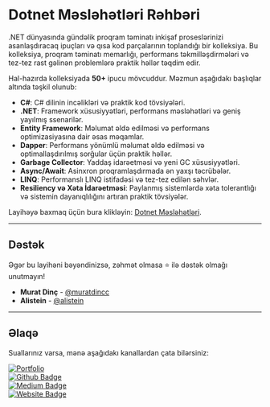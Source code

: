# Dotnet Məsləhətləri Rəhbəri

.NET dünyasında gündəlik proqram təminatı inkişaf proseslərinizi asanlaşdıracaq ipuçları və qısa kod parçalarının toplandığı bir kolleksiya. Bu kolleksiya, proqram təminatı memarlığı, performans təkmilləşdirmələri və tez-tez rast gəlinən problemlərə praktik həllər təqdim edir.

Hal-hazırda kolleksiyada **50+** ipucu mövcuddur. Məzmun aşağıdakı başlıqlar altında təşkil olunub:

- **C#**: C# dilinin incəlikləri və praktik kod tövsiyələri.
- **.NET**: Framework xüsusiyyətləri, performans məsləhətləri və geniş yayılmış ssenarilər.
- **Entity Framework**: Məlumat əldə edilməsi və performans optimizasiyasına dair əsas məqamlar.
- **Dapper**: Performans yönümlü məlumat əldə edilməsi və optimallaşdırılmış sorğular üçün praktik həllər.
- **Garbage Collector**: Yaddaş idarəetməsi və yeni GC xüsusiyyətləri.
- **Async/Await**: Asinxron proqramlaşdırmada ən yaxşı təcrübələr.
- **LINQ**: Performanslı LINQ istifadəsi və tez-tez edilən səhvlər.
- **Resiliency və Xəta İdarəetməsi**: Paylanmış sistemlərdə xəta tolerantlığı və sistemin dayanıqlılığını artıran praktik tövsiyələr.

Layihəyə baxmaq üçün bura klikləyin: [Dotnet Məsləhətləri](https://muratdincc.github.io/dotnet-tips-azerbaijan/).

---

## Dəstək

Əgər bu layihəni bəyəndinizsə, zəhmət olmasa ⭐ ilə dəstək olmağı unutmayın!

- **Murat Dinç** - [@muratdincc](https://github.com/muratdincc)
- **Alistein** - [@alistein](https://github.com/alistein)

---

## Əlaqə

Suallarınız varsa, mənə aşağıdakı kanallardan çata bilərsiniz:

[![Portfolio](https://img.shields.io/badge/Murat%20Dinç-0077B5?style=flat&logo=linkedin&logoColor=white)](https://linktr.ee/muratdincc)  
[![Github Badge](https://img.shields.io/badge/muratdincc-100000?style=flat&logo=github&logoColor=white)](https://github.com/muratdincc/)  
[![Medium Badge](https://img.shields.io/badge/Medium-12100E?style=flat&logo=medium&logoColor=white)](https://medium.com/@muratdincc)  
[![Website Badge](https://img.shields.io/badge/Website-muratdinc.dev-4CAF50?style=flat&logo=internetexplorer&logoColor=white)](https://muratdinc.dev) 
